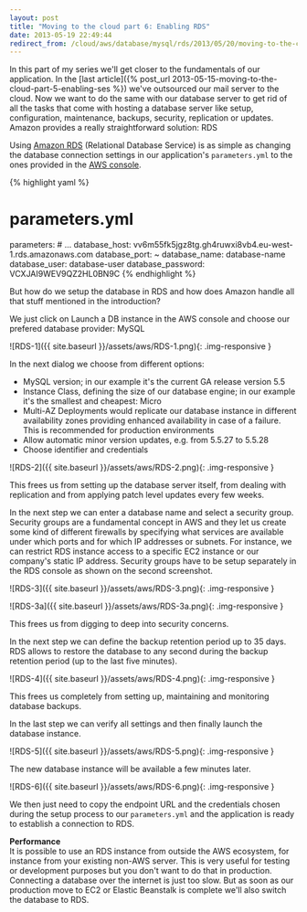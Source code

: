```yaml
---
layout: post
title: "Moving to the cloud part 6: Enabling RDS"
date: 2013-05-19 22:49:44
redirect_from: /cloud/aws/database/mysql/rds/2013/05/20/moving-to-the-cloud-part-6-enabling-rds/
---
```


In this part of my series we'll get closer to the fundamentals of our application.
In the [last article]({% post_url 2013-05-15-moving-to-the-cloud-part-5-enabling-ses %})
we've outsourced our mail server to the cloud. Now we want to do the same with our
database server to get rid of all the tasks that come with hosting a database server
like setup, configuration, maintenance, backups, security, replication or updates.
Amazon provides a really straightforward solution: RDS

Using [Amazon RDS](http://aws.amazon.com/rds) (Relational Database Service) is as
simple as changing the database connection settings in our application's
`parameters.yml` to the ones provided in the [AWS console](https://console.aws.amazon.com/rds).

{% highlight yaml %}
# parameters.yml
parameters:
    # ...
    database_host: vv6m55fk5jgz8tg.gh4ruwxi8vb4.eu-west-1.rds.amazonaws.com
    database_port: ~
    database_name: database-name
    database_user: database-user
    database_password: VCXJAI9WEV9QZ2HL0BN9C
{% endhighlight %}

But how do we setup the database in RDS and how does Amazon handle all that stuff
mentioned in the introduction?

We just click on Launch a DB instance in the AWS console and choose our
prefered database provider: MySQL

![RDS-1]({{ site.baseurl }}/assets/aws/RDS-1.png){: .img-responsive }

In the next dialog we choose from different options:

* MySQL version; in our example it's the current GA release version 5.5
* Instance Class, defining the size of our database engine; in our example it's the
 smallest and cheapest: Micro
* Multi-AZ Deployments would replicate our database instance in different availability
 zones providing enhanced availability in case of a failure. This is recommended for
 production environments
* Allow automatic minor version updates, e.g. from 5.5.27 to 5.5.28
* Choose identifier and credentials

![RDS-2]({{ site.baseurl }}/assets/aws/RDS-2.png){: .img-responsive }

This frees us from setting up the database server itself, from dealing with
replication and from applying patch level updates every few weeks.

In the next step we can enter a database name and select a security group. Security
groups are a fundamental concept in AWS and they let us create some kind of different
firewalls by specifying what services are available under which ports and for which IP
addresses or subnets. For instance, we can restrict RDS instance access to a
specific EC2 instance or our company's static IP address. Security groups have to be
setup separately in the RDS console as shown on the second screenshot.

![RDS-3]({{ site.baseurl }}/assets/aws/RDS-3.png){: .img-responsive }

![RDS-3a]({{ site.baseurl }}/assets/aws/RDS-3a.png){: .img-responsive }

This frees us from digging to deep into security concerns.

In the next step we can define the backup retention period up to 35 days. RDS allows
to restore the database to any second during the backup retention period (up to the
last five minutes).

![RDS-4]({{ site.baseurl }}/assets/aws/RDS-4.png){: .img-responsive }

This frees us completely from setting up, maintaining and monitoring database backups.

In the last step we can verify all settings and then finally launch the database instance.

![RDS-5]({{ site.baseurl }}/assets/aws/RDS-5.png){: .img-responsive }

The new database instance will be available a few minutes later.

![RDS-6]({{ site.baseurl }}/assets/aws/RDS-6.png){: .img-responsive }

We then just need to copy the endpoint URL and the credentials chosen during the setup
process to our `parameters.yml` and the application is ready to establish a connection
to RDS.

**Performance**<br>
It is possible to use an RDS instance from outside the AWS ecosystem, for instance from
your existing non-AWS server. This is very useful for testing or development purposes
but you don't want to do that in production. Connecting a database over the internet is
just too slow. But as soon as our production move to EC2 or Elastic Beanstalk is complete
we'll also switch the database to RDS.
